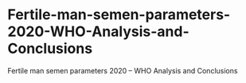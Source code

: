 # Fertile-man-semen-parameters-2020-WHO-Analysis-and-Conclusions
Fertile man semen parameters 2020 – WHO Analysis and Conclusions
